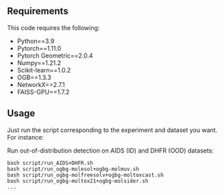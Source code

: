 ## Requirements
This code requires the following:
* Python==3.9
* Pytorch==1.11.0
* Pytorch Geometric==2.0.4
* Numpy==1.21.2
* Scikit-learn==1.0.2
* OGB==1.3.3
* NetworkX==2.7.1
* FAISS-GPU==1.7.2

## Usage

Just run the script corresponding to the experiment and dataset you want. For instance:

Run out-of-distribution detection on AIDS (ID) and DHFR (OOD) datasets:
```
bash script/run_AIDS+DHFR.sh
bash script/run_ogbg-molesol+ogbg-molmuv.sh
bash script/run_ogbg-molfreesolv+ogbg-moltoxcast.sh
bash script/run_ogbg-moltox21+ogbg-molsider.sh
...
```
